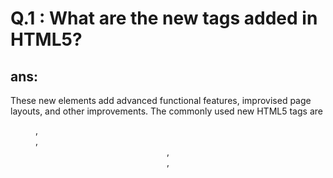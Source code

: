 # Q.1 : What are the new tags added in HTML5?

## ans:

These new elements add advanced functional features, improvised page layouts, and other improvements. The commonly used new HTML5 tags are <figure>, <article>, <header>, <aside>,<audio>,<aside>,<main>,<footer>, <nav>,<section>,<canvas>,<datalist>,<embed> and <video> .

<figure> : Adds self-contained content like illustrations, diagrams, or photos.
<article> : Represents an independent article with content separate from the rest of the site.
<header> : Contains information related to the title and heading of the content.
<aside> : Describes content related to the main object of the web page but not its main intent.
<audio> : Used to insert audio into an HTML webpage.
<footer> : Defines a footer containing information like author details and copyright.
<nav> : Declares the navigational section of HTML documents.
<section> : Defines a section of documents, dividing content into sections and subsections.
<canvas> : Used to draw graphics on a web page using JavaScript.
<datalist> : Provides autocomplete feature for input elements.
<details> : Used for initially hidden content that can be displayed interactively.
<embed> : Embeds external multimedia content like audio or video into an HTML document.
<video> : Embeds video content such as movie clips in a document.

# Q.2 : How to embed audio and video in a webpage?

## ans:

To embed audio in HTML, we use the <audio> tag. Before HTML5, audio cannot be added to web pages in the Internet Explorer era. To play audio, we used web plugins like Flash. After the release of HTML5, it is possible. This tag supports Chrome, Firefox, Safari, Opera, and Edge in three audio formats – MP3, WAV, OGG. Only Safari browser doesn’t support OGG audio format.
Syntax:

<audio>
<source src="file_name" type="audio_file_type">
</audio>

Create a new HTML file in the same directory, called index. html . Add <audio> and <video> elements to the page; make them display the default browser controls. Give both of them <source> elements so that browsers will find the audio format they support best and load it.

# Q.3 : Semantic element in HTML5?

## ans:

Semantic HTML elements are those that clearly describe their meaning in a machine-readable way. Elements such as <header> , <footer> and <article> are all considered semantic because they accurately describe the purpose of the element and the type of content that is inside them.

# Q.4 : Canvas and SVG tags?

## ans:

Canvas tag
The HTML <canvas> element is used to draw graphics, on the fly, via JavaScript. The <canvas> element is only a container for graphics. You must use JavaScript to actually draw the graphics. Canvas has several methods for drawing paths, boxes, circles, text, and adding images.
SVG tag
The HTML SVG is an acronym which stands for Scalable Vector Graphics. HTML SVG is a modularized language which is used to describe graphics in XML. It describe two-dimensional vector and mixed vector/raster graphics in XML. It is a W3C recommendation. SVG images and their behaviors are defined in XML text files.
